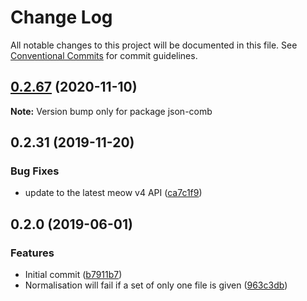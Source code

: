 # Change Log

All notable changes to this project will be documented in this file.
See [Conventional Commits](https://conventionalcommits.org) for commit guidelines.

## [0.2.67](https://gitlab.com/codsen/codsen/compare/json-comb@0.2.66...json-comb@0.2.67) (2020-11-10)

**Note:** Version bump only for package json-comb





## 0.2.31 (2019-11-20)

### Bug Fixes

- update to the latest meow v4 API ([ca7c1f9](https://gitlab.com/codsen/codsen/commit/ca7c1f9b1e28dd7540442fa19f9ca4b7855b9e34))

## 0.2.0 (2019-06-01)

### Features

- Initial commit ([b7911b7](https://gitlab.com/codsen/codsen/commit/b7911b7))
- Normalisation will fail if a set of only one file is given ([963c3db](https://gitlab.com/codsen/codsen/commit/963c3db))
